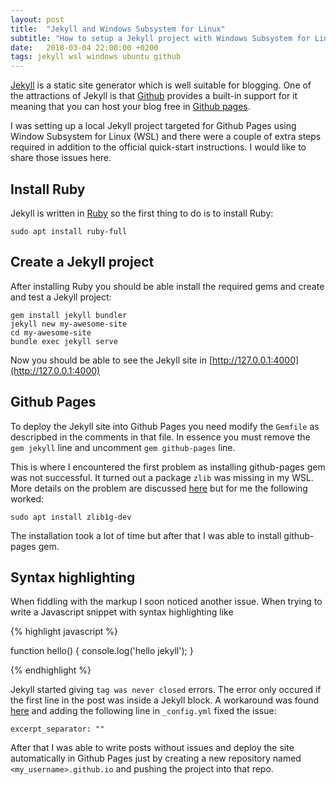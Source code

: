 ```yaml
---
layout: post
title:  "Jekyll and Windows Subsystem for Linux"
subtitle: "How to setup a Jekyll project with Windows Subsystem for Linux"
date:   2018-03-04 22:00:00 +0200
tags: jekyll wsl windows ubuntu github
---
```


[Jekyll](https://jekyllrb.com/) is a static site generator which is well suitable for blogging. One of the attractions of Jekyll is that [Github](https://github.com/) provides a built-in support for it meaning that you can host your blog free in [Github pages](https://pages.github.com/).

I was setting up a local Jekyll project targeted for Github Pages using Window Subsystem for Linux (WSL) and there were a couple of extra steps required in addition to the official quick-start instructions. I would like to share those issues here.

## Install Ruby

Jekyll is written in [Ruby](http://www.ruby-lang.org/en/) so the first thing to do is to install Ruby:

```
sudo apt install ruby-full
```

## Create a Jekyll project

After installing Ruby you should be able install the required gems and create and test a Jekyll project:

```
gem install jekyll bundler
jekyll new my-awesome-site
cd my-awesome-site
bundle exec jekyll serve
```

Now you should be able to see the Jekyll site in [http://127.0.0.1:4000](http://127.0.0.1:4000)

## Github Pages

To deploy the Jekyll site into Github Pages you need modify the `Gemfile` as descripbed in the comments in that file. In essence you must remove the `gem jekyll` line and uncomment `gem github-pages` line.

This is where I encountered the first problem as installing github-pages gem was not successful. It turned out a package `zlib` was missing in my WSL. More details on the problem are discussed [here](https://github.com/flapjack/omnibus-flapjack/issues/72) but for me the following worked:

```
sudo apt install zlib1g-dev
```

The installation took a lot of time but after that I was able to install github-pages gem.

## Syntax highlighting

When fiddling with the markup I soon noticed another issue. When trying to write a Javascript snippet with syntax highlighting like

{% highlight javascript %}

function hello() {
  console.log('hello jekyll');
}

{% endhighlight %}

Jekyll started giving `tag was never closed` errors. The error only occured if the first line in the post was inside a Jekyll block. A workaround was found  [here](http://blog.slaks.net/2013-08-09/jekyll-tag-was-never-closed/) and adding the following line in `_config.yml` fixed the issue:

```
excerpt_separator: ""
```

After that I was able to write posts without issues and deploy the site automatically in Github Pages just by creating a new repository named `<my_username>.github.io` and pushing the project into that repo.
